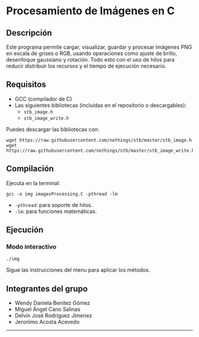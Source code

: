 # Procesamiento de Imágenes en C

## Descripción
Este programa permite cargar, visualizar, guardar y procesar imágenes PNG en escala de grises o RGB, usando operaciones como ajuste de brillo, desenfoque gaussiano y rotación. Todo esto con el uso de hilos para reducir distribuir los recursos y el tiempo de ejecución necesario.

## Requisitos
- GCC (compilador de C)
- Las siguientes bibliotecas (incluidas en el repositorio o descargables):
	- `stb_image.h`
	- `stb_image_write.h`

Puedes descargar las bibliotecas con:
```
wget https://raw.githubusercontent.com/nothings/stb/master/stb_image.h
wget https://raw.githubusercontent.com/nothings/stb/master/stb_image_write.h
```

## Compilación
Ejecuta en la terminal:

```
gcc -o img imagesProcessing.C -pthread -lm
```

- `-pthread`: para soporte de hilos.
- `-lm`: para funciones matemáticas.

## Ejecución

### Modo interactivo
```
./img
```


Sigue las instrucciones del menu para aplicar los métodos.

## Integrantes del grupo

- Wendy Daniela Benitez Gómez
- Miguel Ángel Cano Salinas
- Delvin José Rodríguez Jimenez
- Jeronimo Acosta Acevedo


---
